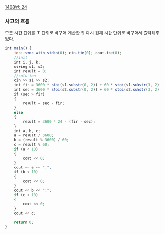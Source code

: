 [1408번: 24](https://www.acmicpc.net/problem/1408)

### 사고의 흐름

모든 시간 단위를 초 단위로 바꾸어 계산한 뒤 다시 원래 시간 단위로 바꾸어서 출력해주었다.

```jsx
int main() {
	ios::sync_with_stdio(0); cin.tie(0); cout.tie(0);
	//init
	int i, j, k;
	string s1, s2;
	int result = 0;
	//solution
	cin >> s1 >> s2;
	int fir = 3600 * stoi(s1.substr(0, 2)) + 60 * stoi(s1.substr(3, 2)) + stoi(s1.substr(6, 2));
	int sec = 3600 * stoi(s2.substr(0, 2)) + 60 * stoi(s2.substr(3, 2)) + stoi(s2.substr(6, 2));
	if (sec > fir)
	{
		result = sec - fir;
	}
	else
	{
		result = 3600 * 24 - (fir - sec);
	}
	int a, b, c;
	a = result / 3600;
	b = (result % 3600) / 60;
	c = result % 60;
	if (a < 10)
	{
		cout << 0;
	}
	cout << a << ":";
	if (b < 10)
	{
		cout << 0;
	}
	cout << b << ":";
	if (c < 10)
	{
		cout << 0;
	}
	cout << c;

	return 0;
}
```
